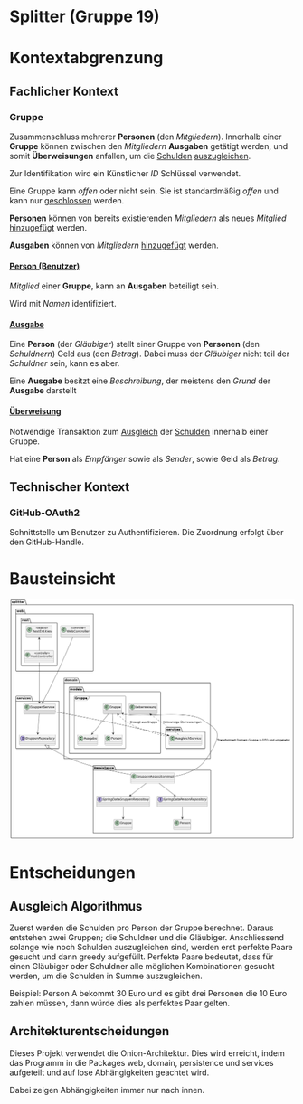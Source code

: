 # Splitter (Gruppe 19)

# Kontextabgrenzung

## Fachlicher Kontext

### Gruppe

Zusammenschluss mehrerer **Personen** (den *Mitgliedern*). Innerhalb einer **Gruppe** können
zwischen den *Mitgliedern* **Ausgaben** getätigt werden, und somit **Überweisungen** anfallen,
um die <u>Schulden</u> <u>auszugleichen</u>.

Zur Identifikation wird ein Künstlicher *ID* Schlüssel verwendet.

Eine Gruppe kann *offen* oder nicht sein. Sie ist standardmäßig *offen* und kann nur
<u>geschlossen</u> werden.

**Personen** können von bereits existierenden *Mitgliedern* als neues *Mitglied* <u>hinzugefügt</u>
werden.

**Ausgaben** können von *Mitgliedern* <u>hinzugefügt</u> werden.

#### <u>**Person (Benutzer)**</u>

*Mitglied* einer **Gruppe**, kann an **Ausgaben** beteiligt sein.

Wird mit *Namen* identifiziert.

#### <u>**Ausgabe**</u>

Eine **Person** (der *Gläubiger*) stellt einer Gruppe von **Personen** (den *Schuldnern*) Geld aus
(den *Betrag*). Dabei muss der *Gläubiger* nicht teil der *Schuldner* sein, kann es aber.

Eine **Ausgabe** besitzt eine *Beschreibung*, der meistens den *Grund* der **Ausgabe** darstellt

#### <u>**Überweisung**</u>

Notwendige Transaktion zum <u>Ausgleich</u> der <u>Schulden</u> innerhalb einer Gruppe.

Hat eine **Person** als *Empfänger* sowie als *Sender*, sowie Geld als *Betrag*.

## Technischer Kontext

### GitHub-OAuth2

Schnittstelle um Benutzer zu Authentifizieren. Die Zuordnung erfolgt über den GitHub-Handle.

# Bausteinsicht

![Architektur](arch.png)

# Entscheidungen

## Ausgleich Algorithmus
Zuerst werden die Schulden pro Person der Gruppe berechnet. Daraus entstehen zwei Gruppen; die Schuldner
und die Gläubiger. Anschliessend solange wie noch Schulden auszugleichen sind, werden erst perfekte Paare gesucht
und dann greedy aufgefüllt. Perfekte Paare bedeutet, dass für einen Gläubiger oder Schuldner alle möglichen Kombinationen gesucht werden,
um die Schulden in Summe auszugleichen. 

Beispiel:
Person A bekommt 30 Euro und es gibt drei Personen die 10 Euro zahlen müssen, dann würde dies als perfektes Paar gelten.

## Architekturentscheidungen

Dieses Projekt verwendet die Onion-Architektur. Dies wird erreicht, indem das Programm in die 
Packages web, domain, persistence und services aufgeteilt und auf lose Abhängigkeiten geachtet wird.

Dabei zeigen Abhängigkeiten immer nur nach innen. 



